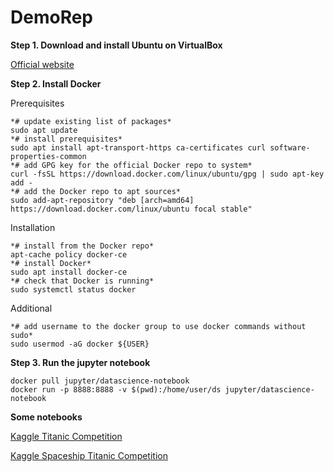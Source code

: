# DemoRep
**Step 1. Download and install Ubuntu on VirtualBox**

  [Official website](https://ubuntu.com/)

**Step 2. Install Docker**

  Prerequisites
  ```
  *# update existing list of packages*
  sudo apt update 
  *# install prerequisites*
  sudo apt install apt-transport-https ca-certificates curl software-properties-common
  *# add GPG key for the official Docker repo to system*
  curl -fsSL https://download.docker.com/linux/ubuntu/gpg | sudo apt-key add - 
  *# add the Docker repo to apt sources*
  sudo add-apt-repository "deb [arch=amd64] https://download.docker.com/linux/ubuntu focal stable"
  ```
  Installation
  ```
  *# install from the Docker repo*
  apt-cache policy docker-ce
  *# install Docker*
  sudo apt install docker-ce 
  *# check that Docker is running*
  sudo systemctl status docker 
  ```
  Additional
  ```
  *# add username to the docker group to use docker commands without sudo*
  sudo usermod -aG docker ${USER} 
  ```

**Step 3. Run the jupyter notebook**
  
  ```
  docker pull jupyter/datascience-notebook
  docker run -p 8888:8888 -v $(pwd):/home/user/ds jupyter/datascience-notebook
  ```
  
  **Some notebooks**
  
  [Kaggle Titanic Competition](https://github.com/ktrlv/DemoRep/blob/main/Titanic/Titanic.ipynb)
  
  [Kaggle Spaceship Titanic Competition](https://github.com/ktrlv/DemoRep/blob/main/SpaceshipTitanic/SpaceshipTitanic.ipynb)
